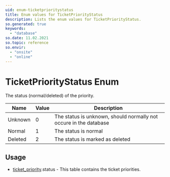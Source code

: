 ```yaml
---
uid: enum-ticketprioritystatus
title: Enum values for TicketPriorityStatus
description: Lists the enum values for TicketPriorityStatus.
so.generated: true
keywords:
  - "database"
so.date: 11.02.2021
so.topic: reference
so.envir:
  - "onsite"
  - "online"
---
```


# TicketPriorityStatus Enum

The status (normal/deleted) of the priority.

| Name | Value | Description |
|------|-------|-------------|
|Unknown|0|The status is unknown, should normally not occure in the database|
|Normal|1|The status is normal|
|Deleted|2|The status is marked as deleted|

## Usage

* [ticket_priority](../ticket-priority.md).status - This table contains the ticket priorities.
